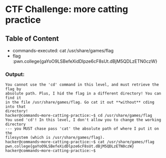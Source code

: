 # CTF Challenge: more catting practice

## Table of Content

- commands-executed: cat /usr/share/games/flag
- flag :pwn.college{gaYoO9LSBefeXidDlpze6cF8sUt.dBjM5QDLzETN0czW}



### Output:
```console
You cannot use the 'cd' command in this level, and must retrieve the flag by 
absolute path. Plus, I hid the flag in a different directory! You can find it 
in the file /usr/share/games/flag. Go cat it out **without** cding into that 
directory!
hacker@commands~more-catting-practice:~$ cd /usr/share/games/flag
You used 'cd'! In this level, I don't allow you to change the working directory 
--- you MUST chase pass 'cat' the absolute path of where I put it on the 
filesystem (which is /usr/share/games/flag).
hacker@commands~more-catting-practice:~$ cat /usr/share/games/flag
pwn.college{gaYoO9LSBefeXidDlpze6cF8sUt.dBjM5QDLzETN0czW}
hacker@commands~more-catting-practice:~$ 
```

